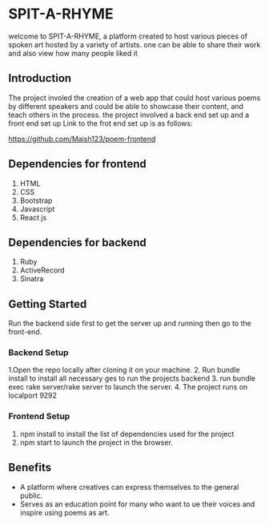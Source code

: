 # SPIT-A-RHYME
welcome to SPIT-A-RHYME, a platform created to host various pieces of spoken art hosted by a variety of artists.
one can be able to share their work and also view how many people liked it

## Introduction
The project involed the creation of a web app that could host various poems by different speakers and could be able to showcase their content, and teach others in the process.
the project involved a back end set up and a front end set up
Link to the frot end set up is as follows:

https://github.com/Maish123/poem-frontend

## Dependencies for frontend

1. HTML
2. CSS
3. Bootstrap
4. Javascript
5. React js

## Dependencies for backend

1. Ruby
2. ActiveRecord
3. Sinatra
 
## Getting Started
Run the backend side first to get the server up and running then go to the front-end.

### Backend Setup
1.Open the repo locally after cloning it on your machine.
2. Run bundle install to install all necessary ges to run the projects backend
3. run bundle exec rake server/rake server to launch the server.
4. The project runs on localport 9292

### Frontend Setup
1. npm install to install the list of dependencies used for the project
2. npm start to launch the project in the browser.

## Benefits
* A platform where creatives can express themselves to the general public.
* Serves as an education point for many who want to ue their voices and inspire using poems as art.







